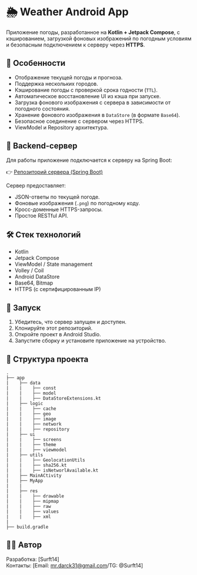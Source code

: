 # 🌦️ Weather Android App

Приложение погоды, разработанное на **Kotlin + Jetpack Compose**, с кэшированием, загрузкой фоновых изображений по погодным условиям и безопасным подключением к серверу через **HTTPS**.

## 📱 Особенности

- Отображение текущей погоды и прогноза.
- Поддержка нескольких городов.
- Кэширование погоды с проверкой срока годности (`TTL`).
- Автоматическое восстановление UI из кэша при запуске.
- Загрузка фонового изображения с сервера в зависимости от погодного состояния.
- Хранение фонового изображения в `DataStore` (в формате `Base64`).
- Безопасное соединение с сервером через HTTPS.
- ViewModel и Repository архитектура.

## 🔗 Backend-сервер

Для работы приложение подключается к серверу на Spring Boot:

👉 [Репозиторий сервера (Spring Boot)](https://github.com/Surft14/weatherserver.git)

Сервер предоставляет:
- JSON-ответы по текущей погоде.
- Фоновые изображения (`.png`) по погодному коду.
- Кросс-доменные HTTPS-запросы.
- Простое RESTful API.

## 🛠️ Стек технологий

- Kotlin
- Jetpack Compose
- ViewModel / State management
- Volley / Coil
- Android DataStore
- Base64, Bitmap
- HTTPS (с сертифицированным IP)

## 🚀 Запуск

1. Убедитесь, что сервер запущен и доступен.
2. Клонируйте этот репозиторий.
3. Откройте проект в Android Studio.
4. Запустите сборку и установите приложение на устройство.

## 📂 Структура проекта
```
.
├── app
|    ├── data
|    |    ├── const
|    |    ├── model
|    |    ├── DataStoreExtensions.kt
|    ├── logic
|    |    ├── cache
|    |    ├── geo
|    |    ├── image
|    |    ├── network
|    |    ├── repository
|    ├── ui
|    |    ├── screens
|    |    ├── theme
|    |    ├── viewmodel
|    ├── utils
|    |    ├── GeolocationUtils
|    |    ├── sha256.kt
|    |    ├── isNetworlAvailable.kt
|    ├── MainACtivity
|    ├── MyApp
|    |
|    ├── res
|    |    ├── drawable
|    |    ├── mipmap
|    |    ├── raw
|    |    ├── values
|    |    ├── xml    
|
├── build.gradle

```

## 👨‍💻 Автор

Разработка: [Surft14]  
Контакты: [Email: mr.darck31@gmail.com/TG: @Surft14]
    
